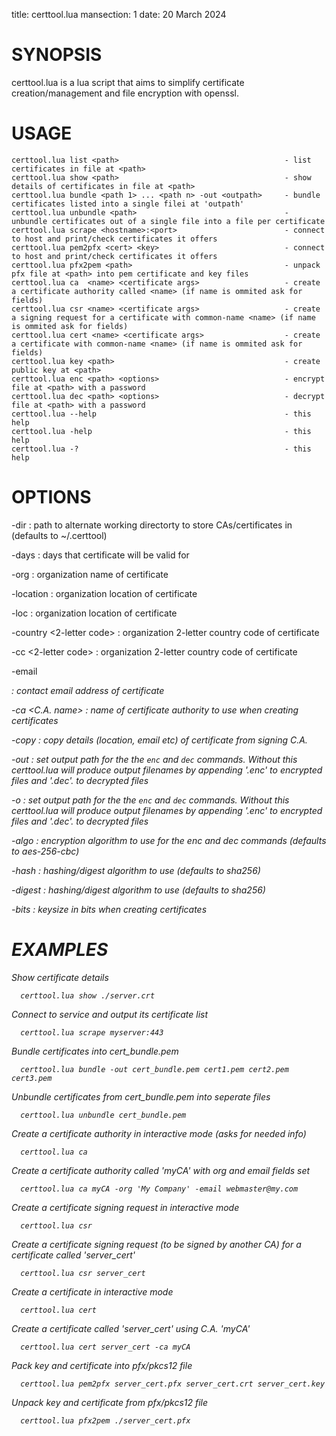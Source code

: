 title: certtool.lua
mansection: 1
date: 20 March 2024

SYNOPSIS
========

certtool.lua is a lua script that aims to simplify certificate creation/management and file encryption with openssl.


USAGE
=====

```
certtool.lua list <path>                                     - list certificates in file at <path>
certtool.lua show <path>                                     - show details of certificates in file at <path>
certtool.lua bundle <path 1> ... <path n> -out <outpath>     - bundle certificates listed into a single filei at 'outpath'
certtool.lua unbundle <path>                                 - unbundle certificates out of a single file into a file per certificate
certtool.lua scrape <hostname>:<port>                        - connect to host and print/check certificates it offers
certtool.lua pem2pfx <cert> <key>                            - connect to host and print/check certificates it offers
certtool.lua pfx2pem <path>                                  - unpack pfx file at <path> into pem certificate and key files
certtool.lua ca  <name> <certificate args>                   - create a certificate authority called <name> (if name is ommited ask for fields)
certtool.lua csr <name> <certificate args>                   - create a signing request for a certificate with common-name <name> (if name is ommited ask for fields)
certtool.lua cert <name> <certificate args>                  - create a certificate with common-name <name> (if name is ommited ask for fields)
certtool.lua key <path>                                      - create public key at <path>
certtool.lua enc <path> <options>                            - encrypt file at <path> with a password
certtool.lua dec <path> <options>                            - decrypt file at <path> with a password
certtool.lua --help                                          - this help
certtool.lua -help                                           - this help
certtool.lua -?                                              - this help
```

OPTIONS
=======

-dir <path>
: path to alternate working directorty to store CAs/certificates in (defaults to ~/.certtool)

-days <n>
: days that certificate will be valid for

-org <org name>
: organization name of certificate

-location  <location>
: organization location of certificate

-loc  <location>
: organization location of certificate

-country <2-letter code>
: organization 2-letter country code of certificate

-cc <2-letter code>
: organization 2-letter country code of certificate

-email <address>
: contact email address of certificate

-ca <C.A. name>
: name of certificate authority to use when creating certificates

-copy
: copy details (location, email etc) of certificate from signing C.A.

-out <path>
: set output path for the the `enc` and `dec` commands. Without this certtool.lua will produce output filenames by appending '.enc' to encrypted files and '.dec'. to decrypted files

-o <path>
: set output path for the the `enc` and `dec` commands. Without this certtool.lua will produce output filenames by appending '.enc' to encrypted files and '.dec'. to decrypted files

-algo <algorithm>
: encryption algorithm to use for the enc and dec commands (defaults to aes-256-cbc)

-hash <algorithm>
: hashing/digest algorithm to use (defaults to sha256)

-digest <algorithm>
: hashing/digest algorithm to use (defaults to sha256)

-bits <bitsize>
: keysize in bits when creating certificates


EXAMPLES
========

Show certificate details

```
  certtool.lua show ./server.crt
```

Connect to service and output its certificate list

```
  certtool.lua scrape myserver:443
```

Bundle certificates into cert_bundle.pem

```
  certtool.lua bundle -out cert_bundle.pem cert1.pem cert2.pem cert3.pem
```

Unbundle certificates from cert_bundle.pem into seperate files

```
  certtool.lua unbundle cert_bundle.pem
```

Create a certificate authority in interactive mode (asks for needed info)

```
  certtool.lua ca
```

Create a certificate authority called 'myCA' with org and email fields set

```
  certtool.lua ca myCA -org 'My Company' -email webmaster@my.com
```

Create a certificate signing request in interactive mode

```
  certtool.lua csr
```

Create a certificate signing request (to be signed by another CA) for a certificate called 'server_cert'

```
  certtool.lua csr server_cert
```

Create a certificate in interactive mode

```
  certtool.lua cert
```

Create a certificate called 'server_cert' using C.A. 'myCA'

```
  certtool.lua cert server_cert -ca myCA
```

Pack key and certificate into pfx/pkcs12 file

```
  certtool.lua pem2pfx server_cert.pfx server_cert.crt server_cert.key
```

Unpack key and certificate from pfx/pkcs12 file

```
  certtool.lua pfx2pem ./server_cert.pfx
```

